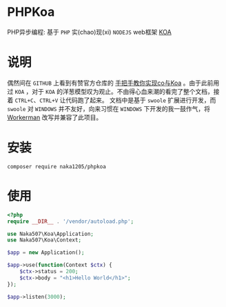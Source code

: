 PHPKoa 
=================
PHP异步编程: 
基于 `PHP` 实(chao)现(xi) `NODEJS` web框架 [KOA](https://github.com/koajs/koa) 

说明
=======
偶然间在 `GITHUB` 上看到有赞官方仓库的 [手把手教你实现co与Koa](https://github.com/youzan/php-co-koa) 。由于此前用过 `KOA` ，对于 `KOA` 的洋葱模型叹为观止。不由得心血来潮的看完了整个文档，接着 `CTRL+C`、`CTRL+V` 让代码跑了起来。
文档中是基于 `swoole` 扩展进行开发，而 `swoole` 对 `WINDOWS` 并不友好，向来习惯在 `WINDOWS` 下开发的我一鼓作气，将[Workerman](https://github.com/walkor/Workerman) 改写并兼容了此项目。

安装
=======
```
composer require naka1205/phpkoa
```

使用
=======

```php
<?php
require __DIR__ . '/vendor/autoload.php';

use Naka507\Koa\Application;
use Naka507\Koa\Context;

$app = new Application();

$app->υse(function(Context $ctx) {
    $ctx->status = 200;
    $ctx->body = "<h1>Hello World</h1>";
});

$app->listen(3000);

```